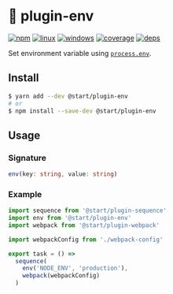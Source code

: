 # 👔 plugin-env

[![npm](https://img.shields.io/npm/v/@start/plugin-env.svg?style=flat-square)](https://www.npmjs.com/package/@start/plugin-env) [![linux](https://img.shields.io/travis/deepsweet/start/master.svg?label=linux&style=flat-square)](https://travis-ci.org/deepsweet/start) [![windows](https://img.shields.io/appveyor/ci/deepsweet/start/master.svg?label=windows&style=flat-square)](https://ci.appveyor.com/project/deepsweet/start) [![coverage](https://img.shields.io/codecov/c/github/deepsweet/start/master.svg?style=flat-square)](https://codecov.io/github/deepsweet/start) [![deps](https://david-dm.org/deepsweet/start.svg?path=packages/plugin-env&style=flat-square)](https://david-dm.org/deepsweet/start?path=packages/plugin-env)

Set environment variable using [`process.env`](https://nodejs.org/api/all.html#process_process_env).

## Install

```sh
$ yarn add --dev @start/plugin-env
# or
$ npm install --save-dev @start/plugin-env
```

## Usage

### Signature

```ts
env(key: string, value: string)
```

### Example

```js
import sequence from '@start/plugin-sequence'
import env from '@start/plugin-env'
import webpack from '@start/plugin-webpack'

import webpackConfig from './webpack-config'

export task = () =>
  sequence(
    env('NODE_ENV', 'production'),
    webpack(webpackConfig)
  )
```
